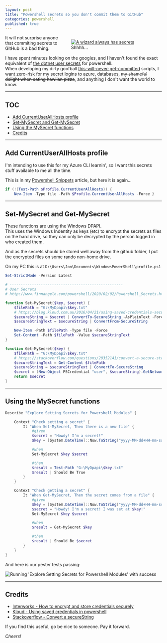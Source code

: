 ```yaml
---
layout: post
title: "Powershell secrets so you don't commit them to GitHub"
categories: powershell 
published: true
---
```

<figure style="float:right; margin-left:3em; width:50%;">
    <a href="http://zacharytotah.com/2016/09/pop-culture-tony-stark/gandalf-secrets-meme/">
        <img src="https://github.com/FinnAngelo/FinnAngelo.github.io/raw/master/_posts/images/Gandalf-Secrets-Meme.jpg" alt="A wizard always has secrets" />
    </a>
    <figcaption>Shhhh...</figcaption>
</figure>

It will not surprise anyone that commiting secrets to GitHub is a bad thing.

I have spent minutes looking on the googles, and I haven't found the exact equivalent of [the dotnet user secrets](https://docs.microsoft.com/en-us/aspnet/core/security/app-secret) for powershell.  
When developing my dirty goofball [this-will-never-get-committed](https://securitytrails.com/blog/github-dorks) scripts, I want zero-risk for my secret logins to azure, databases, ~~my shameful delight when eating hawiian pizza~~, and anything I don't want the world to know.

----------------------------------------

## TOC ##

+ [Add CurrentUserAllHosts profile](#Add-CurrentUserAllHosts-profile)
+ [Set-MySecret and Get-MySecret](#Set-MySecret-and-Get-MySecret)
+ [Using the MySecret functions](#Using-the-MySecret-functions)
+ [Credits](#Credits)

----------------------------------------

## Add CurrentUserAllHosts profile ##

I'm intending to use this for my Azure CLI learnin', so I want this secrets stuff available to me all the time.

This is in my [Powershell Snippets](http://www.finnangelo.com/2019/05/24/Powershell_Snippets.html#Persistent-profile) article, but here it is again...

```powershell
if (!(Test-Path $Profile.CurrentUserAllHosts)) {
    New-Item -Type file -Path $Profile.CurrentUserAllHosts -Force }
```

----------------------------------------

## Set-MySecret and Get-MySecret ## 

These functions are using the Windows DPAPI.  
This uses the Windows Indentity as keys (etc) to encrypt the secrets as files on the hard drive, so they can only be decrypted by the person logged in who created them.

And as the secrets should be stored well away from the github folder, I put the encrypted files on some rando non-home drive.

On my PC this is at `D:\Users\Jon\Documents\WindowsPowerShell\profile.ps1`

```powershell
Set-StrictMode -Version Latest

# ---------------------------------------------------
# User Secrets
# http://www.finnangelo.com/powershell/2020/02/02/Powershell_Secrets.html

function Set-MySecret($key, $secret) {
    $filePath = "G:\MyDpapi\$key.txt"
    # https://blog.kloud.com.au/2016/04/21/using-saved-credentials-securely-in-powershell-scripts/
    $secureString = $secret | ConvertTo-SecureString -AsPlainText -Force 
    $secureStringText = $secureString | ConvertFrom-SecureString

    New-Item -Path $filePath -Type file -Force
    Set-Content -Path $filePath -Value $secureStringText
}

function Get-MySecret($key) {  
    $filePath = "G:\MyDpapi\$key.txt"
    # https://stackoverflow.com/questions/28352141/convert-a-secure-string-to-plain-text
    $secureStringText = Get-Content $filePath
    $secureString = $secureStringText | ConvertTo-SecureString
    $secret = (New-Object PSCredential "user", $secureString).GetNetworkCredential().Password
    return $secret
}
```

----------------------------------------

## Using the MySecret functions ##

```powershell
Describe "Explore Setting Secrets for Powershell Modules" {

    Context "Check setting a secret" {
        It "When Set-MySecret, Then there is a new file" {
            #given
            $secret = "Howdy! I'm a secret!"
            $key = [System.DateTime]::Now.ToString("yyyy-MM-dd+HH-mm-ss-ffff")

            #when
            Set-MySecret $key $secret

            #then
            $result = Test-Path "G:\MyDpapi\$key.txt"
            $result | Should Be True
        }
    }

    Context "Check getting a secret" {
        It "When Get-MySecret, Then the secret comes from a file" {
            #given
            $key = [System.DateTime]::Now.ToString("yyyy-MM-dd+HH-mm-ss-ffff")        
            $secret = "Howdy! I'm a secret! I was set at $key!"
            Set-MySecret $key $secret

            #when
            $result = Get-MySecret $key

            #then
            $result | Should Be $secret
        }
    }
}
```

And here is our pester tests passing:

<img src="https://github.com/FinnAngelo/FinnAngelo.github.io/raw/master/_posts/images/MyTestsForPowershellSecrets.png" alt="Running 'Explore Setting Secrets for Powershell Modules' with success" />

----------------------------------------

## Credits ##

+ [Interworks - How to encrypt and store credentials securely](https://interworks.com/blog/trhymer/2013/07/08/powershell-how-encrypt-and-store-credentials-securely-use-automation-scripts/)
+ [Kloud - Using saved credentials in powershell](https://blog.kloud.com.au/2016/04/21/using-saved-credentials-securely-in-powershell-scripts/)
+ [Stackoverflow - Convert a secureString](https://stackoverflow.com/questions/28352141/convert-a-secure-string-to-plain-text)

If you find this useful, go be nice to someone. Pay it forward.

_Cheers!_
